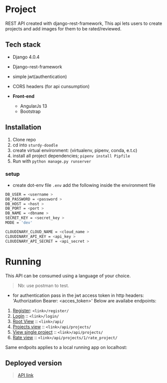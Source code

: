 # Project
REST API created with django-rest-framework, 
This api lets users to create projects and add images for them to be rated/reviewed.

## Tech stack
- Django 4.0.4
- Django-rest-framework
- simple jwt(authentication)
- CORS headers (for api cunsumption)

- **Front-end**
  - AngularJs 13
  - Bootstrap
 

## Installation 
1. Clone repo
2. cd into `sturdy-doodle`
3. create virtual environment: (virtualenv, pipenv, conda, e.t.c)
4. install all project dependencies; `pipenv install Pipfile`
5. Run with `python manage.py runserver`

### setup
- create dot-env file `.env`
add the following inside the environment file

```bash
DB_USER = <username >
DB_PASSWORD = <password >
DB_HOST = <host >
DB_PORT = <port >
DB_NAME = <dbname >
SECRET_KEY = <secret_key >
MODE = 'dev'

CLOUDINARY_CLOUD_NAME = <cloud_name >
CLOUDINARY_API_KEY = <api_key >
CLOUDINARY_API_SECRET = <api_secret >
```
# Running
This API can be consumed using a language of your choice.
> Nb: use postman to test.

- for authentication pass in the jwt access token in http headers: 'Authorization Bearer: <acces_token>'
Below are availabe endpoints:
1. [Register](https://looku-awards.herokuapp.com/register): `<link>/register/`
2. [Login](https://looku-awards.herokuapp.com/login) :: `<link>/login/`
3. [Root View](https://looku-awards.herokuapp.com/api) :: `<link>/api/`
4. [Projects view](https://looku-awards.herokuapp.com/api/projects/) :: `<link>/api/projects/`
5. [View single project](https://looku-awards.herokuapp.com/api/projects/1/) :: `<link>/api/projects/`
6. [Rate view](https://looku-awards.herokuapp.com/api/projects/1/rate_project/) :: `<link>/api/projects/1/rate_project/`

Same endpoits applies to a local running app on localhost:

## Deployed version
> [API link](https://looku-awards.herokuapp.com/api/)



